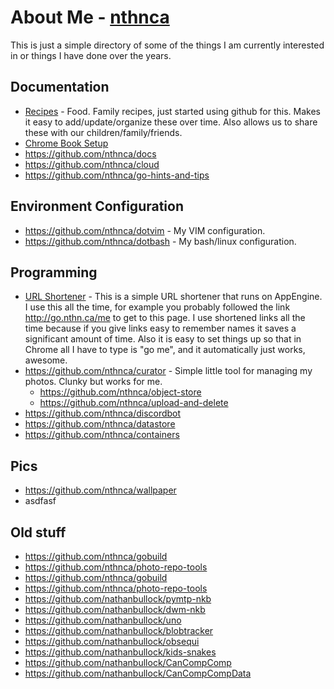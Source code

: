 # About Me - [nthnca](https://twitter.com/nthnca)

This is just a simple directory of some of the things I am currently interested in or things I have done over the years.

## Documentation

- [Recipes](https://github.com/nthnca/recipes/blob/master/README.md) - Food. Family recipes, just started using github for this. Makes it easy to add/update/organize these over time. Also allows us to share these with our children/family/friends.
- [Chrome Book Setup](ChromeBook.md)
- https://github.com/nthnca/docs
- https://github.com/nthnca/cloud
- https://github.com/nthnca/go-hints-and-tips

## Environment Configuration

- https://github.com/nthnca/dotvim - My VIM configuration.
- https://github.com/nthnca/dotbash - My bash/linux configuration.

## Programming

- [URL Shortener](https://github.com/nthnca/customurls/blob/master/README.md) - This is a simple URL shortener that runs on AppEngine. I use this all the time, for example you probably followed the link http://go.nthn.ca/me to get to this page. I use shortened links all the time because if you give links easy to remember names it saves a significant amount of time. Also it is easy to set things up so that in Chrome all I have to type is "go me", and it automatically just works, awesome.
- https://github.com/nthnca/curator - Simple little tool for managing my photos. Clunky but works for me.
  - https://github.com/nthnca/object-store
  - https://github.com/nthnca/upload-and-delete
- https://github.com/nthnca/discordbot
- https://github.com/nthnca/datastore
- https://github.com/nthnca/containers

## Pics

- https://github.com/nthnca/wallpaper
- asdfasf

## Old stuff

- https://github.com/nthnca/gobuild
- https://github.com/nthnca/photo-repo-tools
- https://github.com/nthnca/gobuild
- https://github.com/nthnca/photo-repo-tools
- https://github.com/nathanbullock/pymtp-nkb
- https://github.com/nathanbullock/dwm-nkb
- https://github.com/nathanbullock/uno
- https://github.com/nathanbullock/blobtracker
- https://github.com/nathanbullock/obsequi
- https://github.com/nathanbullock/kids-snakes
- https://github.com/nathanbullock/CanCompComp
- https://github.com/nathanbullock/CanCompCompData

